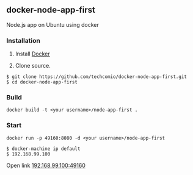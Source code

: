 ## docker-node-app-first
Node.js app on Ubuntu using docker

### Installation

1. Install [Docker]

2. Clone source.
```
$ git clone https://github.com/techcomio/docker-node-app-first.git
$ cd docker-node-app-first
```

### Build
```
docker build -t <your username>/node-app-first .
```

### Start
```
docker run -p 49160:8080 -d <your username>/node-app-first
```

```
$ docker-machine ip default
$ 192.168.99.100
```
Open link [192.168.99.100:49160](http://192.168.99.100:49160)


[Docker]:https://chrome.google.com
